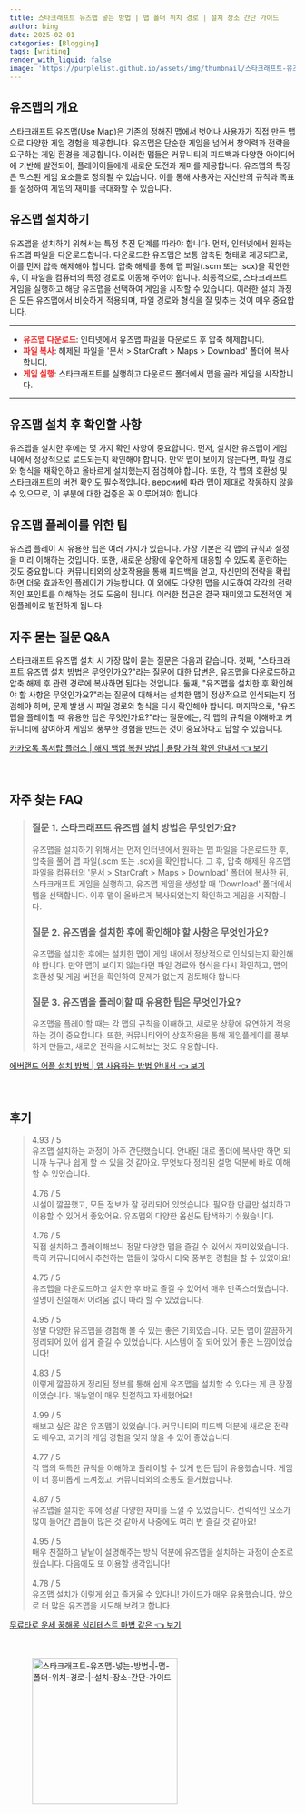 ```yaml
---
title: 스타크래프트 유즈맵 넣는 방법 | 맵 폴더 위치 경로 | 설치 장소 간단 가이드
author: bing
date: 2025-02-01
categories: [Blogging]
tags: [writing]
render_with_liquid: false
image: 'https://purplelist.github.io/assets/img/thumbnail/스타크래프트-유즈맵-넣는-방법-|-맵-폴더-위치-경로-|-설치-장소-간단-가이드.webp'
---
```



<h2 id='유즈맵_소개'>유즈맵의 개요</h2>

<p>스타크래프트 유즈맵(Use Map)은 기존의 정해진 맵에서 벗어나 사용자가 직접 만든 맵으로 다양한 게임 경험을 제공합니다. 유즈맵은 단순한 게임을 넘어서 창의력과 전략을 요구하는 게임 환경을 제공합니다. 이러한 맵들은 커뮤니티의 피드백과 다양한 아이디어에 기반해 발전되어, 플레이어들에게 새로운 도전과 재미를 제공합니다. 유즈맵의 특징은 믹스된 게임 요소들로 정의될 수 있습니다. 이를 통해 사용자는 자신만의 규칙과 목표를 설정하여 게임의 재미를 극대화할 수 있습니다.</p>

<h2 id='유즈맵_설치_방법'>유즈맵 설치하기</h2>

<p>유즈맵을 설치하기 위해서는 특정 추진 단계를 따라야 합니다. 먼저, 인터넷에서 원하는 유즈맵 파일을 다운로드합니다. 다운로드한 유즈맵은 보통 압축된 형태로 제공되므로, 이를 먼저 압축 해제해야 합니다. 압축 해제를 통해 맵 파일(.scm 또는 .scx)을 확인한 후, 이 파일을 컴퓨터의 특정 경로로 이동해 주어야 합니다. 최종적으로, 스타크래프트 게임을 실행하고 해당 유즈맵을 선택하여 게임을 시작할 수 있습니다. 이러한 설치 과정은 모든 유즈맵에서 비슷하게 적용되며, 파일 경로와 형식을 잘 맞추는 것이 매우 중요합니다.</p>

<hr />

<ul>
    <li><b><span style="color: #ee2323;">유즈맵 다운로드</span></b>: 인터넷에서 유즈맵 파일을 다운로드 후 압축 해제합니다.</li>
    <li><b><span style="color: #ee2323;">파일 복사</span></b>: 해제된 파일을 '문서 > StarCraft > Maps > Download' 폴더에 복사합니다.</li>
    <li><b><span style="color: #ee2323;">게임 실행</span></b>: 스타크래프트를 실행하고 다운로드 폴더에서 맵을 골라 게임을 시작합니다.</li>
</ul>

<hr />

<h2 id='유즈맵_확인사항'>유즈맵 설치 후 확인할 사항</h2>

<p>유즈맵을 설치한 후에는 몇 가지 확인 사항이 중요합니다. 먼저, 설치한 유즈맵이 게임 내에서 정상적으로 로드되는지 확인해야 합니다. 만약 맵이 보이지 않는다면, 파일 경로와 형식을 재확인하고 올바르게 설치했는지 점검해야 합니다. 또한, 각 맵의 호환성 및 스타크래프트의 버전 확인도 필수적입니다. версии에 따라 맵이 제대로 작동하지 않을 수 있으므로, 이 부분에 대한 검증은 꼭 이루어져야 합니다.</p>

<h2 id='유즈맵_플레이_팁'>유즈맵 플레이를 위한 팁</h2>

<p>유즈맵 플레이 시 유용한 팁은 여러 가지가 있습니다. 가장 기본은 각 맵의 규칙과 설정을 미리 이해하는 것입니다. 또한, 새로운 상황에 유연하게 대응할 수 있도록 훈련하는 것도 중요합니다. 커뮤니티와의 상호작용을 통해 피드백을 얻고, 자신만의 전략을 확립하면 더욱 효과적인 플레이가 가능합니다. 이 외에도 다양한 맵을 시도하여 각각의 전략적인 포인트를 이해하는 것도 도움이 됩니다. 이러한 접근은 결국 재미있고 도전적인 게임플레이로 발전하게 됩니다.</p>

<h2 id='자주_묻는_질문'>자주 묻는 질문 Q&A</h2>

<p>스타크래프트 유즈맵 설치 시 가장 많이 묻는 질문은 다음과 같습니다. 첫째, "스타크래프트 유즈맵 설치 방법은 무엇인가요?"라는 질문에 대한 답변은, 유즈맵을 다운로드하고 압축 해제 후 관련 경로에 복사하면 된다는 것입니다. 둘째, "유즈맵을 설치한 후 확인해야 할 사항은 무엇인가요?"라는 질문에 대해서는 설치한 맵이 정상적으로 인식되는지 점검해야 하며, 문제 발생 시 파일 경로와 형식을 다시 확인해야 합니다. 마지막으로, "유즈맵을 플레이할 때 유용한 팁은 무엇인가요?"라는 질문에는, 각 맵의 규칙을 이해하고 커뮤니티에 참여하여 게임의 풍부한 경험을 만드는 것이 중요하다고 답할 수 있습니다.</p>


<p><a class="click-button" title="카카오톡 톡서랍 플러스 | 해지 백업 복원 방법 | 용량 가격 확인 안내서" href="https://purplelist.github.io/posts/%EC%B9%B4%EC%B9%B4%EC%98%A4%ED%86%A1-%ED%86%A1%EC%84%9C%EB%9E%8D-%ED%94%8C%EB%9F%AC%EC%8A%A4-%ED%95%B4%EC%A7%80-%EB%B0%B1%EC%97%85-%EB%B3%B5%EC%9B%90-%EB%B0%A9%EB%B2%95-%EC%9A%A9%EB%9F%89-%EA%B0%80%EA%B2%A9-%ED%99%95%EC%9D%B8-%EC%95%88%EB%82%B4%EC%84%9C/" rel="dofollow">카카오톡 톡서랍 플러스 | 해지 백업 복원 방법 | 용량 가격 확인 안내서 👈 보기</a></p><br>
<h2 id='자주_찾는_FAQ'>자주 찾는 FAQ</h2>
<div itemscope="" itemtype="https://schema.org/FAQPage"> 
<blockquote> 
<div itemscope="" itemprop="mainEntity" itemtype="https://schema.org/Question"> 
<h3 itemprop="name">질문 1. 스타크래프트 유즈맵 설치 방법은 무엇인가요?</h3> 
<div itemscope="" itemprop="acceptedAnswer" itemtype="https://schema.org/Answer"> 
<span itemprop="text"> 
<p>유즈맵을 설치하기 위해서는 먼저 인터넷에서 원하는 맵 파일을 다운로드한 후, 압축을 풀어 맵 파일(.scm 또는 .scx)을 확인합니다. 그 후, 압축 해제된 유즈맵 파일을 컴퓨터의 '문서 > StarCraft > Maps > Download' 폴더에 복사한 뒤, 스타크래프트 게임을 실행하고, 유즈맵 게임을 생성할 때 'Download' 폴더에서 맵을 선택합니다. 이후 맵이 올바르게 복사되었는지 확인하고 게임을 시작합니다.</p> 
</span> 
</div> 
</div> 

<div itemscope="" itemprop="mainEntity" itemtype="https://schema.org/Question"> 
<h3 itemprop="name">질문 2. 유즈맵을 설치한 후에 확인해야 할 사항은 무엇인가요?</h3> 
<div itemscope="" itemprop="acceptedAnswer" itemtype="https://schema.org/Answer"> 
<span itemprop="text"> 
<p>유즈맵을 설치한 후에는 설치한 맵이 게임 내에서 정상적으로 인식되는지 확인해야 합니다. 만약 맵이 보이지 않는다면 파일 경로와 형식을 다시 확인하고, 맵의 호환성 및 게임 버전을 확인하여 문제가 없는지 검토해야 합니다.</p> 
</span> 
</div> 
</div> 

<div itemscope="" itemprop="mainEntity" itemtype="https://schema.org/Question"> 
<h3 itemprop="name">질문 3. 유즈맵을 플레이할 때 유용한 팁은 무엇인가요?</h3> 
<div itemscope="" itemprop="acceptedAnswer" itemtype="https://schema.org/Answer"> 
<span itemprop="text"> 
<p>유즈맵을 플레이할 때는 각 맵의 규칙을 이해하고, 새로운 상황에 유연하게 적응하는 것이 중요합니다. 또한, 커뮤니티와의 상호작용을 통해 게임플레이를 풍부하게 만들고, 새로운 전략을 시도해보는 것도 유용합니다.</p> 
</span> 
</div> 
</div> 
</blockquote> 
</div>
<p><a class="click-button" title="에버랜드 어플 설치 방법 | 앱 사용하는 방법 안내서" href="https://purplelist.github.io/posts/%EC%97%90%EB%B2%84%EB%9E%9C%EB%93%9C-%EC%96%B4%ED%94%8C-%EC%84%A4%EC%B9%98-%EB%B0%A9%EB%B2%95-%EC%95%B1-%EC%82%AC%EC%9A%A9%ED%95%98%EB%8A%94-%EB%B0%A9%EB%B2%95-%EC%95%88%EB%82%B4%EC%84%9C/" rel="dofollow">에버랜드 어플 설치 방법 | 앱 사용하는 방법 안내서 👈 보기</a></p><br>
<h2 id='후기'>후기</h2>
<div itemscope itemtype="https://schema.org/Product">
  <blockquote>
  <div itemprop="review" itemscope itemtype="https://schema.org/Review">
      <div itemprop="reviewRating" itemscope itemtype="https://schema.org/Rating"> <span itemprop="ratingValue">4.93</span> / <span itemprop="bestRating">5</span> </div>
      <span itemprop="reviewBody">유즈맵 설치하는 과정이 아주 간단했습니다. 안내된 대로 폴더에 복사만 하면 되니까 누구나 쉽게 할 수 있을 것 같아요. 무엇보다 정리된 설명 덕분에 바로 이해할 수 있었습니다.</span>
  </div>
  <br>
  <div itemprop="review" itemscope itemtype="https://schema.org/Review">
      <div itemprop="reviewRating" itemscope itemtype="https://schema.org/Rating"> <span itemprop="ratingValue">4.76</span> / <span itemprop="bestRating">5</span> </div>
      <span itemprop="reviewBody">시설이 깔끔했고, 모든 정보가 잘 정리되어 있었습니다. 필요한 만큼만 설치하고 이용할 수 있어서 좋았어요. 유즈맵의 다양한 옵션도 탐색하기 쉬웠습니다.</span>
  </div>
  <br>
  <div itemprop="review" itemscope itemtype="https://schema.org/Review">
      <div itemprop="reviewRating" itemscope itemtype="https://schema.org/Rating"> <span itemprop="ratingValue">4.76</span> / <span itemprop="bestRating">5</span> </div>
      <span itemprop="reviewBody">직접 설치하고 플레이해보니 정말 다양한 맵을 즐길 수 있어서 재미있었습니다. 특히 커뮤니티에서 추천하는 맵들이 많아서 더욱 풍부한 경험을 할 수 있었어요!</span>
  </div>
  <br>
  <div itemprop="review" itemscope itemtype="https://schema.org/Review">
      <div itemprop="reviewRating" itemscope itemtype="https://schema.org/Rating"> <span itemprop="ratingValue">4.75</span> / <span itemprop="bestRating">5</span> </div>
      <span itemprop="reviewBody">유즈맵을 다운로드하고 설치한 후 바로 즐길 수 있어서 매우 만족스러웠습니다. 설명이 친절해서 어려움 없이 따라 할 수 있었습니다.</span>
  </div>
  <br>
  <div itemprop="review" itemscope itemtype="https://schema.org/Review">
      <div itemprop="reviewRating" itemscope itemtype="https://schema.org/Rating"> <span itemprop="ratingValue">4.95</span> / <span itemprop="bestRating">5</span> </div>
      <span itemprop="reviewBody">정말 다양한 유즈맵을 경험해 볼 수 있는 좋은 기회였습니다. 모든 맵이 깔끔하게 정리되어 있어 쉽게 즐길 수 있었습니다. 시스템이 잘 되어 있어 좋은 느낌이었습니다!</span>
  </div>
  <br>
  <div itemprop="review" itemscope itemtype="https://schema.org/Review">
      <div itemprop="reviewRating" itemscope itemtype="https://schema.org/Rating"> <span itemprop="ratingValue">4.83</span> / <span itemprop="bestRating">5</span> </div>
      <span itemprop="reviewBody">이렇게 깔끔하게 정리된 정보를 통해 쉽게 유즈맵을 설치할 수 있다는 게 큰 장점이었습니다. 매뉴얼이 매우 친절하고 자세했어요!</span>
  </div>
  <br>
  <div itemprop="review" itemscope itemtype="https://schema.org/Review">
      <div itemprop="reviewRating" itemscope itemtype="https://schema.org/Rating"> <span itemprop="ratingValue">4.99</span> / <span itemprop="bestRating">5</span> </div>
      <span itemprop="reviewBody">해보고 싶은 많은 유즈맵이 있었습니다. 커뮤니티의 피드백 덕분에 새로운 전략도 배우고, 과거의 게임 경험을 잊지 않을 수 있어 좋았습니다.</span>
  </div>
  <br>
  <div itemprop="review" itemscope itemtype="https://schema.org/Review">
      <div itemprop="reviewRating" itemscope itemtype="https://schema.org/Rating"> <span itemprop="ratingValue">4.77</span> / <span itemprop="bestRating">5</span> </div>
      <span itemprop="reviewBody">각 맵의 독특한 규칙을 이해하고 플레이할 수 있게 만든 팁이 유용했습니다. 게임이 더 흥미롭게 느껴졌고, 커뮤니티와의 소통도 즐거웠습니다.</span>
  </div>
  <br>
  <div itemprop="review" itemscope itemtype="https://schema.org/Review">
      <div itemprop="reviewRating" itemscope itemtype="https://schema.org/Rating"> <span itemprop="ratingValue">4.87</span> / <span itemprop="bestRating">5</span> </div>
      <span itemprop="reviewBody">유즈맵을 설치한 후에 정말 다양한 재미를 느낄 수 있었습니다. 전략적인 요소가 많이 들어간 맵들이 많은 것 같아서 나중에도 여러 번 즐길 것 같아요!</span>
  </div>
  <br>
  <div itemprop="review" itemscope itemtype="https://schema.org/Review">
      <div itemprop="reviewRating" itemscope itemtype="https://schema.org/Rating"> <span itemprop="ratingValue">4.95</span> / <span itemprop="bestRating">5</span> </div>
      <span itemprop="reviewBody">매우 친절하고 낱낱이 설명해주는 방식 덕분에 유즈맵을 설치하는 과정이 순조로웠습니다. 다음에도 또 이용할 생각입니다!</span>
  </div>
  <br>
  <div itemprop="review" itemscope itemtype="https://schema.org/Review">
      <div itemprop="reviewRating" itemscope itemtype="https://schema.org/Rating"> <span itemprop="ratingValue">4.78</span> / <span itemprop="bestRating">5</span> </div>
      <span itemprop="reviewBody">유즈맵 설치가 이렇게 쉽고 즐거울 수 있다니! 가이드가 매우 유용했습니다. 앞으로 더 많은 유즈맵을 시도해 보려고 합니다.</span>
  </div>
  </blockquote>
</div>
<p><a class="click-button" title="무료타로 운세 꿈해몽 심리테스트 마법 같은" href="https://purplelist.github.io/posts/%EB%AC%B4%EB%A3%8C%ED%83%80%EB%A1%9C-%EC%9A%B4%EC%84%B8-%EA%BF%88%ED%95%B4%EB%AA%BD-%EC%8B%AC%EB%A6%AC%ED%85%8C%EC%8A%A4%ED%8A%B8-%EB%A7%88%EB%B2%95-%EA%B0%99%EC%9D%80/" rel="dofollow">무료타로 운세 꿈해몽 심리테스트 마법 같은 👈 보기</a></p><br>
<figure class="image"><img src="https://purplelist.github.io/assets/img/thumbnail/스타크래프트-유즈맵-넣는-방법-|-맵-폴더-위치-경로-|-설치-장소-간단-가이드.webp" alt="스타크래프트-유즈맵-넣는-방법-|-맵-폴더-위치-경로-|-설치-장소-간단-가이드" width="256" height="256"></figure>